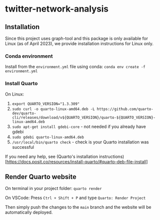 # twitter-network-analysis

## Installation

Since this project uses graph-tool and this package is only available for Linux (as of April 2023), we provide installation instructions for Linux only.

### Conda environment
Install from the `environment.yml` file using conda:
`conda env create -f environment.yml`

### Install Quarto

On Linux:
1. `export QUARTO_VERSION="1.3.309"`
2. `sudo curl -o quarto-linux-amd64.deb -L https://github.com/quarto-dev/quarto-cli/releases/download/v${QUARTO_VERSION}/quarto-${QUARTO_VERSION}-linux-amd64.deb`
3. `sudo apt-get install gdebi-core` - not needed if you already have gdebi
4. `sudo gdebi quarto-linux-amd64.deb`
5. `/usr/local/bin/quarto check` - check is your Quarto installation was successful


If you need any help, see (Quarto's installation instructions)[https://docs.posit.co/resources/install-quarto/#quarto-deb-file-install]

## Render Quarto website

On terminal in your project folder: `quarto render`

On VSCode: Press `Ctrl + Shift + P` and type `Quarto: Render Project`

Then simply push the changes to the `main` branch and the website will be automatically deployed.